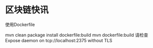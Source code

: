 
# 区块链快讯

使用Dockerfile

mvn clean package install dockerfile:build
mvn dockerfile:build
请检查Expose daemon on tcp://localhost:2375 without TLS


